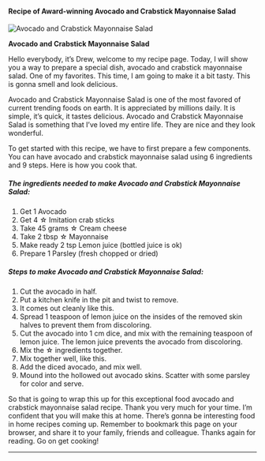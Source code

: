             

#### Recipe of Award-winning Avocado and Crabstick Mayonnaise Salad

![Avocado and Crabstick Mayonnaise Salad](https://img-global.cpcdn.com/recipes/6134374855606272/751x532cq70/avocado-and-crabstick-mayonnaise-salad-recipe-main-photo.jpg)

**Avocado and Crabstick Mayonnaise Salad**

Hello everybody, it’s Drew, welcome to my recipe page. Today, I will show you a way to prepare a special dish, avocado and crabstick mayonnaise salad. One of my favorites. This time, I am going to make it a bit tasty. This is gonna smell and look delicious.

Avocado and Crabstick Mayonnaise Salad is one of the most favored of current trending foods on earth. It is appreciated by millions daily. It is simple, it’s quick, it tastes delicious. Avocado and Crabstick Mayonnaise Salad is something that I’ve loved my entire life. They are nice and they look wonderful.

To get started with this recipe, we have to first prepare a few components. You can have avocado and crabstick mayonnaise salad using 6 ingredients and 9 steps. Here is how you cook that.

##### The ingredients needed to make Avocado and Crabstick Mayonnaise Salad:

1.  Get 1 Avocado
2.  Get 4 ☆ Imitation crab sticks
3.  Take 45 grams ☆ Cream cheese
4.  Take 2 tbsp ☆ Mayonnaise
5.  Make ready 2 tsp Lemon juice (bottled juice is ok)
6.  Prepare 1 Parsley (fresh chopped or dried)

##### Steps to make Avocado and Crabstick Mayonnaise Salad:

1.  Cut the avocado in half.
2.  Put a kitchen knife in the pit and twist to remove.
3.  It comes out cleanly like this.
4.  Spread 1 teaspoon of lemon juice on the insides of the removed skin halves to prevent them from discoloring.
5.  Cut the avocado into 1 cm dice, and mix with the remaining teaspoon of lemon juice. The lemon juice prevents the avocado from discoloring.
6.  Mix the ☆ ingredients together.
7.  Mix together well, like this.
8.  Add the diced avocado, and mix well.
9.  Mound into the hollowed out avocado skins. Scatter with some parsley for color and serve.

So that is going to wrap this up for this exceptional food avocado and crabstick mayonnaise salad recipe. Thank you very much for your time. I’m confident that you will make this at home. There’s gonna be interesting food in home recipes coming up. Remember to bookmark this page on your browser, and share it to your family, friends and colleague. Thanks again for reading. Go on get cooking!

* * *